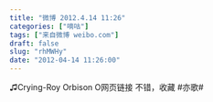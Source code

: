 ```yaml
---
title: "微博 2012.4.14 11:26"
categories: ["嘀咕"]
tags: ["来自微博 weibo.com"]
draft: false
slug: "rhMWHy"
date: "2012-04-14 11:26:00"
---
```


<p>♫Crying-Roy Orbison O网页链接 不错，收藏 #亦歌# ​​​​</p>
